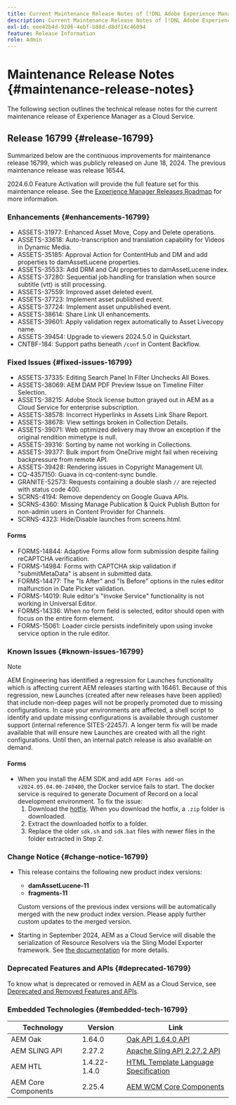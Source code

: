 ```yaml
---
title: Current Maintenance Release Notes of [!DNL Adobe Experience Manager] as a Cloud Service.
description: Current Maintenance Release Notes of [!DNL Adobe Experience Manager] as a Cloud Service.
exl-id: eee42b4d-9206-4ebf-b88d-d8df14c46094
feature: Release Information
role: Admin
---
```

# Maintenance Release Notes {#maintenance-release-notes}

The following section outlines the technical release notes for the current maintenance release of Experience Manager as a Cloud Service.

## Release 16799 {#release-16799}

Summarized below are the continuous improvements for maintenance release 16799, which was publicly released on June 18, 2024. The previous maintenance release was release 16544.

2024.6.0 Feature Activation will provide the full feature set for this maintenance release. See the [Experience Manager Releases Roadmap](https://experienceleague.adobe.com/en/docs/experience-manager-release-information/aem-release-updates/update-releases-roadmap) for more information.

### Enhancements {#enhancements-16799}

* ASSETS-31977: Enhanced Asset Move, Copy and Delete operations.
* ASSETS-33618: Auto-transcription and translation capability for Videos in Dynamic Media.
* ASSETS-35185: Approval Action for ContentHub and DM and add properties to damAssetLucene properties.
* ASSETS-35533: Add DRM and CAI properties to damAssetLucene index.
* ASSETS-37280: Sequential job handling for translation when source subtitle (vtt) is still processing.
* ASSETS-37559: Improved asset deleted event.
* ASSETS-37723: Implement asset published event.
* ASSETS-37724: Implement asset unpublished event.
* ASSETS-38614: Share Link UI enhancements.
* ASSETS-39601: Apply validation regex automatically to Asset Livecopy name.
* ASSETS-39454: Upgrade to viewers 2024.5.0 in Quickstart.
* CNTBF-184: Support paths beneath `/conf` in Content Backflow.

### Fixed Issues {#fixed-issues-16799}

* ASSETS-37335: Editing Search Panel In Filter Unchecks All Boxes.
* ASSETS-38069: AEM DAM PDF Preview Issue on Timeline Filter Selection.
* ASSETS-38215: Adobe Stock license button grayed out in AEM as a Cloud Service for enterprise subscription.
* ASSETS-38578: Incorrect Hyperlinks in Assets Link Share Report.
* ASSETS-38678: View settings broken in Collection Details.
* ASSETS-39071: Web optimized delivery may throw an exception if the original rendition mimetype is null.
* ASSETS-39316: Sorting by name not working in Collections.
* ASSETS-39377: Bulk import from OneDrive might fail when receiving backpressure from remote API.
* ASSETS-39428: Rendering issues in Copyright Management UI.
* CQ-4357150: Guava in cq-content-sync bundle.
* GRANITE-52573: Requests containing a double slash `//` are rejected with status code 400.
* SCRNS-4194: Remove dependency on Google Guava APIs.
* SCRNS-4360: Missing Manage Publication & Quick Publish Button for non-admin users in Content Provider for Channels.
* SCRNS-4323: Hide/Disable launches from screens.html.

#### Forms

* FORMS-14844: Adaptive Forms allow form submission despite failing reCAPTCHA verification.
* FORMS-14984: Forms with CAPTCHA skip validation if "submitMetaData" is absent in submitted data.
* FORMS-14477: The "Is After" and "Is Before" options in the rules editor malfunction in Date Picker validation.
* FORMS-14019: Rule editor's "Invoke Service" functionality is not working in Universal Editor.
* FORMS-14336: When no form field is selected, editor should open with focus on the entire form element.
* FORMS-15061: Loader circle persists indefinitely upon using invoke service option in the rule editor.
  
### Known Issues {#known-issues-16799}

>[!NOTE]
> AEM Engineering has identified a regression for Launches functionality which is affecting current AEM releases starting with 16461. Because of this regression, new Launches (created after new releases have been applied) that include non-deep pages will not be properly promoted due to missing configurations.
> In case your environments are affected, a shell script to identify and update missing configurations is available through customer support (internal reference SITES-22457).
> A longer term fix will be made available that will ensure new Launches are created with all the right configurations. Until then, an internal patch release is also available on demand.

#### Forms

* When you install the AEM SDK and add `AEM Forms add-on v2024.05.04.00-240400`, the Docker service fails to start. The docker service is required to generate Document of Record on a local development environment. To fix the issue:
  1. Download the [hotfix](/help/forms/assets/sdk_hotfix.zip). When you download the hotfix, a `.zip` folder is downloaded.
  1. Extract the downloaded hotfix to a folder.
  1. Replace the older `sdk.sh` and `sdk.bat` files with newer files in the folder extracted in Step 2.

### Change Notice {#change-notice-16799}

* This release contains the following new product index versions:
  * **damAssetLucene-11**
  * **fragments-11**

  Custom versions of the previous index versions will be automatically merged with the new product index version. Please apply further custom updates to the merged version.

* Starting in September 2024, AEM as a Cloud Service will disable the serialization of Resource Resolvers via the Sling Model Exporter framework. See [the documentation](/help/implementing/developing/hybrid/disallow-the-serialization-of-resourceresolvers-via-sling-model-exporter.md) for more details.

### Deprecated Features and APIs {#deprecated-16799}

To know what is deprecated or removed in AEM as a Cloud Service, see [Deprecated and Removed Features and APIs](/help/release-notes/deprecated-removed-features.md).

### Embedded Technologies {#embedded-tech-16799}

|Technology|Version|Link|
|---|---|---|
|AEM Oak | 1.64.0|[Oak API 1.64.0 API](https://www.javadoc.io/doc/org.apache.jackrabbit/oak-api/1.64.0/index.html)| 
|AEM SLING API | 2.27.2 |[Apache Sling API 2.27.2 API](https://www.javadoc.io/doc/org.apache.sling/org.apache.sling.api/latest/index.html)|
|AEM HTL| 1.4.22-1.4.0 |[HTML Template Language Specification](https://github.com/adobe/htl-spec)|
|AEM Core Components| 2.25.4|[AEM WCM Core Components](https://github.com/adobe/aem-core-wcm-components)|
